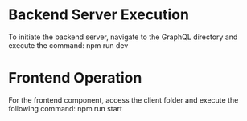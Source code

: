 
# Backend Server Execution
To initiate the backend server, navigate to the GraphQL directory and execute the command: npm run dev

# Frontend Operation
For the frontend component, access the client folder and execute the following command: npm run start


